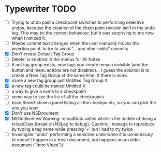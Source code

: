 Typewriter TODO
===============

- [ ] Trying to undo past a checkpoint switches to performing selective undos, because the creation of the checkpoint revision isn't in the undo log. This may be the correct behaviour, but it was surprising to me now when I noticed it.
- [ ] Maybe commit text changes when the user manually moves the insertion point, to try to avoid "... and other edits" commits
- [x] Don't create Default Tag Group
- [ ] Delete' is enabled in the menus for All Notes
- [ ] if not tag group exists, new tags you create remain invisible (and the button and menu actions are not disabled)… I guess the solution is to create a New Tag Group at the same time, if there is none.
- [x] name a new tag group just Untitled Tag Group X
- [x] a new tag could be named Untitled X
- [ ] a way to give a name to a checkpoint
- [ ] some way to see the list of all the checkpoints
- [ ] have Revert show a panel listing all the checkpoints, so you can pick the one you want
- [x] Don't use NSDocument
- [x] NSOutlineView Warning: reloadData called while in the middle of doing a reloadData (break on NSLog to debug). Quentin: I manage to reproduce by typing a tag name while pressing '+'	but I had to try twice
- [ ] Investigate "undo" performing a selective undo when it is unnecessary (it doesn't happen in a fresh
      document, but happens on an older document ("Intro Video"))